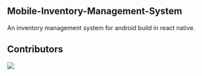 ## Mobile-Inventory-Management-System
An inventory management system for android build in react native.
## Contributors
<a href="https://github.com/NjbSyd/Mobile-Inventory-Management-System/graphs/contributors">
  <img src="https://contrib.rocks/image?repo=NjbSyd/Mobile-Inventory-Management-System/" />
</a>
